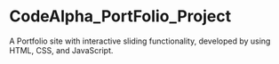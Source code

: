 # CodeAlpha_PortFolio_Project
A Portfolio site with interactive sliding functionality, developed by using HTML, CSS, and JavaScript.
